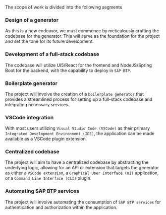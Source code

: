 The scope of work is divided into the following segments

### Design of a generator

As this is a new endeavor, we must commence by meticulously crafting the codebase for the generator. This will serve as the foundation for the project and set the tone for its future development.

### Development of a full-stack codebase

The codebase will utilize UI5/React for the frontend and NodeJS/Spring Boot for the backend, with the capability to deploy in `SAP BTP`.

### Boilerplate generator

The project will involve the creation of a `boilerplate generator` that provides a streamlined process for setting up a full-stack codebase and integrating necessary services.

### VSCode integration

With most users utilizing `Visual Studio Code (VSCode)` as their primary `Integrated Development Environment (IDE)`, the application can be made available as a VSCode plugin extension.

### Centralized codebase

The project will aim to have a centralized codebase by abstracting the underlying logic, allowing for an API or extension that targets the generator as either a `VSCode extension`, a `Graphical User Interface (UI)` application, or a `Command Line Interface (CLI)` plugin.

### Automating SAP BTP services

The project will involve automating the consumption of `SAP BTP services` for authentication and authorization within the application.